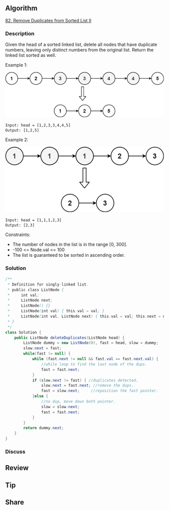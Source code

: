 ## Algorithm

[82. Remove Duplicates from Sorted List II](https://leetcode.com/problems/remove-duplicates-from-sorted-list-ii/)

### Description

Given the head of a sorted linked list, delete all nodes that have duplicate numbers, leaving only distinct numbers from the original list. Return the linked list sorted as well.

Example 1:

![](assets/20211223-34b482ac.png)

```
Input: head = [1,2,3,3,4,4,5]
Output: [1,2,5]
```

Example 2:

![](assets/20211223-73198ae1.png)

```
Input: head = [1,1,1,2,3]
Output: [2,3]
```

Constraints:

- The number of nodes in the list is in the range [0, 300].
- -100 <= Node.val <= 100
- The list is guaranteed to be sorted in ascending order.

### Solution

```java
/**
 * Definition for singly-linked list.
 * public class ListNode {
 *     int val;
 *     ListNode next;
 *     ListNode() {}
 *     ListNode(int val) { this.val = val; }
 *     ListNode(int val, ListNode next) { this.val = val; this.next = next; }
 * }
 */
class Solution {
    public ListNode deleteDuplicates(ListNode head) {
        ListNode dummy = new ListNode(0), fast = head, slow = dummy;
        slow.next = fast;
        while(fast != null) {
            while (fast.next != null && fast.val == fast.next.val) {
                //while loop to find the last node of the dups.
     		    fast = fast.next;    
    	    }
            if (slow.next != fast) { //duplicates detected.
    		    slow.next = fast.next; //remove the dups.
    		    fast = slow.next;     //reposition the fast pointer.
    	    }else {
                //no dup, move down both pointer.
    		    slow = slow.next;
    		    fast = fast.next;
    	    }
        }
        return dummy.next;
    }
}
```

### Discuss

## Review


## Tip


## Share
